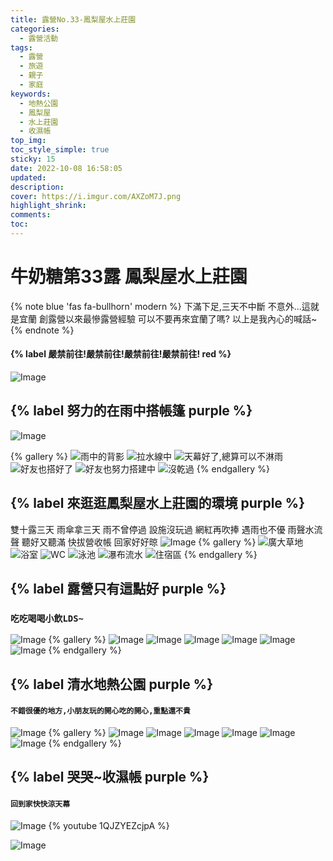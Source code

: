 ```yaml
---
title: 露營No.33-鳳梨屋水上莊園 
categories:
  - 露營活動
tags:
  - 露營
  - 旅遊
  - 親子
  - 家庭
keywords:
  - 地熱公園
  - 鳳梨屋
  - 水上莊園
  - 收濕帳
top_img:
toc_style_simple: true
sticky: 15
date: 2022-10-08 16:58:05
updated:
description:
cover: https://i.imgur.com/AXZoM7J.png
highlight_shrink:
comments:
toc:
---
```


# 牛奶糖第33露 鳳梨屋水上莊園

{% note blue 'fas fa-bullhorn' modern %}
下滿下足,三天不中斷
不意外...這就是宜蘭
創露營以來最慘露營經驗
可以不要再來宜蘭了嗎?
以上是我內心的喊話~
{% endnote %}
#### {% label 嚴禁前往!嚴禁前往!嚴禁前往!嚴禁前往! red %}

![Image](https://i.imgur.com/u6wFgKL.png)

## {% label 努力的在雨中搭帳篷 purple %}

![Image](https://i.imgur.com/yBpZ16N.png)

{% gallery %}
![雨中的背影](https://i.imgur.com/qz0l3C1.png)
![拉水線中](https://i.imgur.com/bmRHLsK.png)
![天幕好了,總算可以不淋雨](https://i.imgur.com/RyEu5G6.png)
![好友也搭好了](https://i.imgur.com/TRIwDyE.png)
![好友也努力搭建中](https://i.imgur.com/KRGGSHy.png)
![沒乾過](https://i.imgur.com/DQU0TO9.png)
{% endgallery %}

## {% label 來逛逛鳳梨屋水上莊園的環境 purple %}
雙十露三天 雨傘拿三天
雨不曾停過 設施沒玩過
網紅再吹捧 遇雨也不優
雨聲水流聲 聽好又聽滿
快拔營收帳 回家好好晾
![Image](https://i.imgur.com/AXZoM7J.png)
{% gallery %}
![廣大草地](https://i.imgur.com/cJssqdn.png)
![浴室](https://i.imgur.com/XfXFlrU.png)
![WC](https://i.imgur.com/SHJDAYg.png)
![泳池](https://i.imgur.com/DTnbQgD.png)
![瀑布流水](https://i.imgur.com/Khe9oNc.png)
![住宿區](https://i.imgur.com/aJuWDwl.png)
{% endgallery %}

## {% label 露營只有這點好 purple %}

### `吃吃喝喝小飲LDS~`

![Image](https://i.imgur.com/rTUjvOx.png)
{% gallery %}
![Image](https://i.imgur.com/g7D0x4m.png)
![Image](https://i.imgur.com/kv7xjQ0.png)
![Image](https://i.imgur.com/g4ei5i5.png)
![Image](https://i.imgur.com/nHrX9iA.png)
![Image](https://i.imgur.com/9YMoMwy.png)
![Image](https://i.imgur.com/gtRgQ4Z.png)
{% endgallery %}

## {% label 清水地熱公園 purple %}

#### `不錯很優的地方,小朋友玩的開心吃的開心,重點還不貴`

![Image](https://i.imgur.com/KfjTNpO.png)
{% gallery %}
![Image](https://i.imgur.com/EYACw7Z.png)
![Image](https://i.imgur.com/BaDq9NG.png)
![Image](https://i.imgur.com/gBVOqMi.png)
![Image](https://i.imgur.com/Bq9VQp4.png)
![Image](https://i.imgur.com/5wOHTdN.png)
![Image](https://i.imgur.com/4gcja6V.png)
{% endgallery %}

## {% label 哭哭~收濕帳 purple %}

#### `回到家快快涼天幕`

![Image](https://i.imgur.com/FTExYTH.png)
{% youtube 1QJZYEZcjpA %}

![Image](https://i.imgur.com/tp0CbaD.png)

